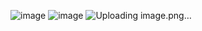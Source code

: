 ![image](https://github.com/user-attachments/assets/ef0af22f-d0e2-4d14-b122-1269e9a22465)
![image](https://github.com/user-attachments/assets/c3a17bbb-0b5e-4529-8fad-5c0607fc6f48)
![Uploading image.png…]()

